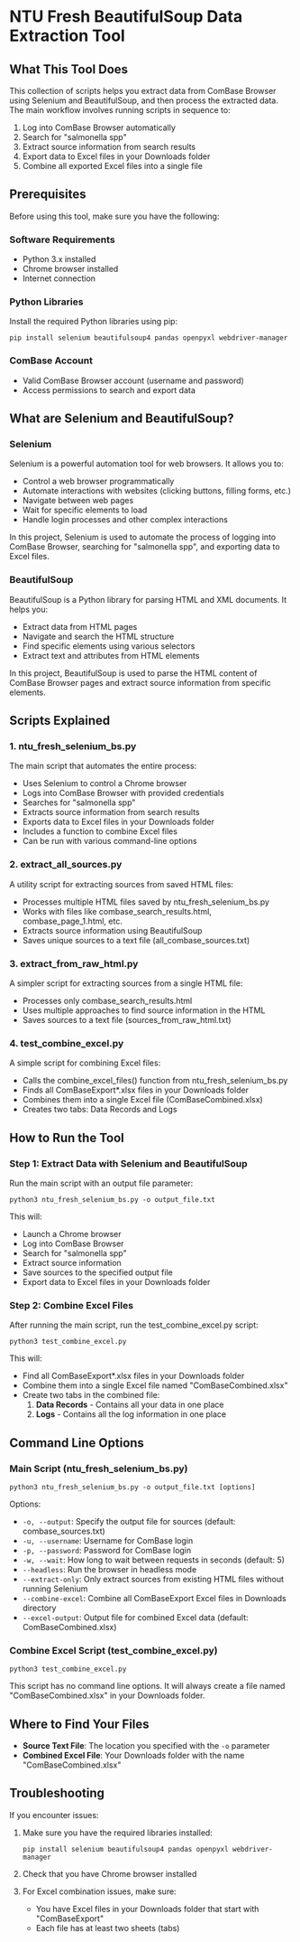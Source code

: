 # NTU Fresh BeautifulSoup Data Extraction Tool

## What This Tool Does

This collection of scripts helps you extract data from ComBase Browser using Selenium and BeautifulSoup, and then process the extracted data. The main workflow involves running scripts in sequence to:

1. Log into ComBase Browser automatically
2. Search for "salmonella spp"
3. Extract source information from search results
4. Export data to Excel files in your Downloads folder
5. Combine all exported Excel files into a single file

## Prerequisites

Before using this tool, make sure you have the following:

### Software Requirements

- Python 3.x installed
- Chrome browser installed
- Internet connection

### Python Libraries

Install the required Python libraries using pip:

```
pip install selenium beautifulsoup4 pandas openpyxl webdriver-manager
```

### ComBase Account

- Valid ComBase Browser account (username and password)
- Access permissions to search and export data

## What are Selenium and BeautifulSoup?

### Selenium

Selenium is a powerful automation tool for web browsers. It allows you to:

- Control a web browser programmatically
- Automate interactions with websites (clicking buttons, filling forms, etc.)
- Navigate between web pages
- Wait for specific elements to load
- Handle login processes and other complex interactions

In this project, Selenium is used to automate the process of logging into ComBase Browser, searching for "salmonella spp", and exporting data to Excel files.

### BeautifulSoup

BeautifulSoup is a Python library for parsing HTML and XML documents. It helps you:

- Extract data from HTML pages
- Navigate and search the HTML structure
- Find specific elements using various selectors
- Extract text and attributes from HTML elements

In this project, BeautifulSoup is used to parse the HTML content of ComBase Browser pages and extract source information from specific elements.

## Scripts Explained

### 1. ntu_fresh_selenium_bs.py

The main script that automates the entire process:

- Uses Selenium to control a Chrome browser
- Logs into ComBase Browser with provided credentials
- Searches for "salmonella spp"
- Extracts source information from search results
- Exports data to Excel files in your Downloads folder
- Includes a function to combine Excel files
- Can be run with various command-line options

### 2. extract_all_sources.py

A utility script for extracting sources from saved HTML files:

- Processes multiple HTML files saved by ntu_fresh_selenium_bs.py
- Works with files like combase_search_results.html, combase_page_1.html, etc.
- Extracts source information using BeautifulSoup
- Saves unique sources to a text file (all_combase_sources.txt)

### 3. extract_from_raw_html.py

A simpler script for extracting sources from a single HTML file:

- Processes only combase_search_results.html
- Uses multiple approaches to find source information in the HTML
- Saves sources to a text file (sources_from_raw_html.txt)

### 4. test_combine_excel.py

A simple script for combining Excel files:

- Calls the combine_excel_files() function from ntu_fresh_selenium_bs.py
- Finds all ComBaseExport\*.xlsx files in your Downloads folder
- Combines them into a single Excel file (ComBaseCombined.xlsx)
- Creates two tabs: Data Records and Logs

## How to Run the Tool

### Step 1: Extract Data with Selenium and BeautifulSoup

Run the main script with an output file parameter:

```
python3 ntu_fresh_selenium_bs.py -o output_file.txt
```

This will:

- Launch a Chrome browser
- Log into ComBase Browser
- Search for "salmonella spp"
- Extract source information
- Save sources to the specified output file
- Export data to Excel files in your Downloads folder

### Step 2: Combine Excel Files

After running the main script, run the test_combine_excel.py script:

```
python3 test_combine_excel.py
```

This will:

- Find all ComBaseExport\*.xlsx files in your Downloads folder
- Combine them into a single Excel file named "ComBaseCombined.xlsx"
- Create two tabs in the combined file:
  1. **Data Records** - Contains all your data in one place
  2. **Logs** - Contains all the log information in one place

## Command Line Options

### Main Script (ntu_fresh_selenium_bs.py)

```
python3 ntu_fresh_selenium_bs.py -o output_file.txt [options]
```

Options:

- `-o, --output`: Specify the output file for sources (default: combase_sources.txt)
- `-u, --username`: Username for ComBase login
- `-p, --password`: Password for ComBase login
- `-w, --wait`: How long to wait between requests in seconds (default: 5)
- `--headless`: Run the browser in headless mode
- `--extract-only`: Only extract sources from existing HTML files without running Selenium
- `--combine-excel`: Combine all ComBaseExport Excel files in Downloads directory
- `--excel-output`: Output file for combined Excel data (default: ComBaseCombined.xlsx)

### Combine Excel Script (test_combine_excel.py)

```
python3 test_combine_excel.py
```

This script has no command line options. It will always create a file named "ComBaseCombined.xlsx" in your Downloads folder.

## Where to Find Your Files

- **Source Text File**: The location you specified with the `-o` parameter
- **Combined Excel File**: Your Downloads folder with the name "ComBaseCombined.xlsx"

## Troubleshooting

If you encounter issues:

1. Make sure you have the required libraries installed:

   ```
   pip install selenium beautifulsoup4 pandas openpyxl webdriver-manager
   ```

2. Check that you have Chrome browser installed

3. For Excel combination issues, make sure:
   - You have Excel files in your Downloads folder that start with "ComBaseExport"
   - Each file has at least two sheets (tabs)

